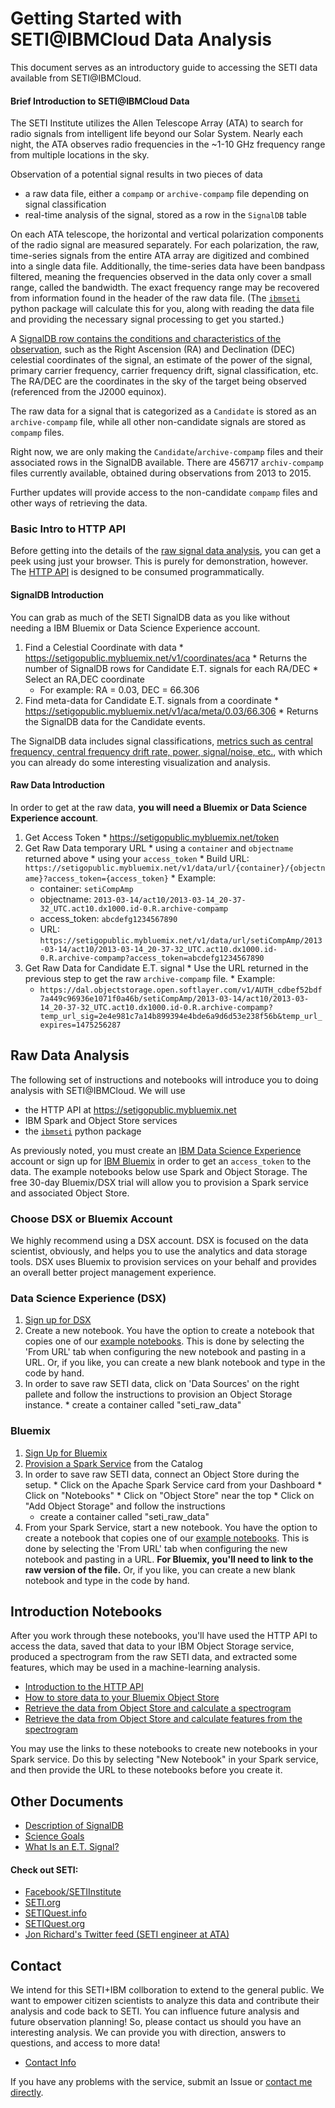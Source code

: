 # Getting Started with SETI@IBMCloud Data Analysis

This document serves as an introductory guide to accessing the SETI data available from <span>SETI</span>@IBMCloud. 


#### Brief Introduction to SET<span>I@</span>IBMCloud Data

The SETI Institute utilizes the Allen Telescope Array (ATA) to search for radio signals from intelligent life
beyond our Solar System. Nearly each night, the ATA observes radio frequencies in the ~1-10 GHz 
frequency range from multiple locations in the sky. 

Observation of a potential signal results in two pieces of data

  * a raw data file, either a `compamp` or `archive-compamp` file depending on signal classification
  * real-time analysis of the signal, stored as a row in the `SignalDB` table 

On each ATA telescope, the horizontal and vertical polarization 
components of the radio signal are measured separately. 
For each polarization, the raw, time-series signals from the entire ATA array are digitized and 
combined into a single data file. Additionally, the time-series data have been bandpass filtered, meaning the
frequencies observed in the data only cover a small range, called the bandwidth. 
The exact frequency range may be recovered from information found
in the header of the raw data file. (The [`ibmseti`](https://github.com/ibm-cds-labs/ibmseti) python package will calculate this for you, along 
with reading the data file and providing the necessary signal processing to get you started.)

A [SignalDB row contains the conditions and characteristics of the observation](signaldb.md),
such as the Right Ascension (RA) and Declination (DEC) celestial coordinates of the signal, 
an estimate of the power of the signal, primary carrier frequency, carrier frequency drift, 
signal classification, etc. The RA/DEC are the coordinates in the sky of the target being observed 
(referenced from the J2000 equinox). 

The raw data for a signal that is categorized as a `Candidate` is stored as an `archive-compamp` file, 
while all other non-candidate signals are stored as `compamp` files. 

Right now, we are only making the `Candidate`/`archive-compamp` files and their associated
rows in the SignalDB available. There are 456717 `archiv-compamp` files currently available, obtained
during observations from 2013 to 2015. 

Further updates will provide access to the non-candidate `compamp` files and other ways of retrieving the data.

### Basic Intro to HTTP API

Before getting into the details of the [raw signal data analysis](#raw-data-analysis), you can get a peek using just your browser. This is purely for demonstration, however. The [HTTP API](setigopublic.md) is designed to be consumed programmatically. 

#### SignalDB Introduction 

You can grab as much of the SETI SignalDB data as you like without needing a IBM Bluemix or 
Data Science Experience account. 

  1. Find a Celestial Coordinate with data
    * https://setigopublic.mybluemix.net/v1/coordinates/aca
    * Returns the number of SignalDB rows for Candidate E.T. signals for each RA/DEC
    * Select an RA,DEC coordinate  
      * For example:  RA = 0.03, DEC = 66.306  
  2. Find meta-data for Candidate E.T. signals from a coordinate
    * https://setigopublic.mybluemix.net/v1/aca/meta/0.03/66.306
    * Returns the SignalDB data for the Candidate events. 

The SignalDB data includes signal classifications, 
[metrics such as central frequency, central frequency drift rate, power, signal/noise, etc.](signaldb.md), 
with which you can already do some interesting visualization and analysis. 

#### Raw Data Introduction

In order to get at the raw data, **you will need a Bluemix or Data Science Experience account**.

  1. Get Access Token 
    * https://setigopublic.mybluemix.net/token
  2. Get Raw Data temporary URL 
    * using a `container` and `objectname` returned above
    * using your `access_token` 
    * Build URL: `https://setigopublic.mybluemix.net/v1/data/url/{container}/{objectname}?access_token={access_token}`
    * Example: 
      * container: `setiCompAmp`
      * objectname: `2013-03-14/act10/2013-03-14_20-37-32_UTC.act10.dx1000.id-0.R.archive-compamp`
      * access_token: `abcdefg1234567890`
      * URL: `https://setigopublic.mybluemix.net/v1/data/url/setiCompAmp/2013-03-14/act10/2013-03-14_20-37-32_UTC.act10.dx1000.id-0.R.archive-compamp?access_token=abcdefg1234567890`
  3. Get Raw Data for Candidate E.T. signal
    * Use the URL returned in the previous step to get the raw `archive-compamp` file.
    * Example:
      * `https://dal.objectstorage.open.softlayer.com/v1/AUTH_cdbef52bdf7a449c96936e1071f0a46b/setiCompAmp/2013-03-14/act10/2013-03-14_20-37-32_UTC.act10.dx1000.id-0.R.archive-compamp?temp_url_sig=2e4e981c7a14b899394e4bde6a9d6d53e238f56b&temp_url_expires=1475256287`

## Raw Data Analysis

The following set of instructions and notebooks will introduce you to doing analysis with SE<span>TI</span>@IBMCloud. We  will use

  * the HTTP API at https://setigopublic.mybluemix.net
  * IBM Spark and Object Store services
  * the [`ibmseti`](https://github.com/ibm-cds-labs/ibmseti) python package

As previously noted, you must create an [IBM Data Science Experience](http://datascience.ibm.com/) account or sign up for [IBM Bluemix](http://www.ibm.com/cloud-computing/bluemix/) in order to get an `access_token` to the data. The example notebooks below use Spark and Object Storage. The free 30-day Bluemix/DSX trial will allow you to provision a Spark service and associated Object Store. 


### Choose DSX or Bluemix Account

We highly recommend using a DSX account. DSX is focused on the data scientist, obviously, and helps you to 
use the analytics and data storage tools. DSX uses Bluemix to provision services on your 
behalf and provides an overall better project management experience. 

### Data Science Experience (DSX)

  1. [Sign up for DSX](http://datascience.ibm.com/)
  2. Create a new notebook. You have the option to create a notebook that copies one of our [example notebooks](notebooks). This is done by selecting the 'From URL' tab when configuring the new notebook and pasting in a URL. Or, if you like, you can create a new blank notebook and type in the code by hand. 
  3. In order to save raw SETI data, click on 'Data Sources' on the right pallete and follow the instructions to provision an Object Storage instance.
    * create a container called "seti_raw_data"


### Bluemix

  1. [Sign Up for Bluemix](https://console.ng.bluemix.net/registration/?Target=https%3A%2F%2Fconsole.ng.bluemix.net%2Flogin%3Fstate%3D%2Fhome%2Fonboard)
  2. [Provision a Spark Service](https://console.ng.bluemix.net/catalog/services/apache-spark/) from the Catalog
  3. In order to save raw SETI data, connect an Object Store during the setup.
    * Click on the Apache Spark Service card from your Dashboard
    * Click on "Notebooks"
    * Click on "Object Store" near the top
    * Click on "Add Object Storage" and follow the instructions
        * create a container called "seti_raw_data"
  4. From your Spark Service, start a new notebook. You have the option to create a notebook that copies one of our [example notebooks](notebooks). This is done by selecting the 'From URL' tab when configuring the new notebook and pasting in a URL. **For Bluemix, you'll need to link to the raw version of the file.** Or, if you like, you can create a new blank notebook and type in the code by hand. 




## Introduction Notebooks

After you work through these notebooks, you'll have used the HTTP API
to access the data, saved that data to your IBM Object Storage service, produced a spectrogram
from the raw SETI data, and extracted some features, which may be used in a machine-learning analysis.


  * [Introduction to the HTTP API](notebooks/ibmseti_intro_to_http_api.ipynb) 
  * [How to store data to your Bluemix Object Store](notebooks/ibmseti_get_data_tutorial.ipynb)
  * [Retrieve the data from Object Store and calculate a spectrogram](notebooks/ibmseti_my_first_spectrogram.ipynb)
  * [Retrieve the data from Object Store and calculate features from the spectrogram](notebooks/ibmseti_intro_features.ipynb)


You may use the links to these notebooks to create new notebooks in your Spark service. 
Do this by selecting "New Notebook" in your Spark service, and then provide the URL to 
these notebooks before you create it. 

## Other Documents

  * [Description of SignalDB](signaldb.md)
  * [Science Goals](science_goals.md)
  * [What Is an E.T. Signal?](what_is_an_et_signal.md)


#### Check out SETI:

  * [Facebook/SETIInstitute](https://www.facebook.com/SETIInstitute)
  * [SETI.org](http://www.seti.org/)
  * [SETIQuest.info](http://setiquest.info/)
  * [SETIQuest.org](http://setiquest.org/)
  * [Jon Richard's Twitter feed (SETI engineer at ATA)](https://twitter.com/jrseti)

## Contact

We intend for this SETI+IBM collboration to extend to the general public. We want to empower citizen 
scientists to analyze this data and contribute their analysis and code back to SETI. You can influence
future analysis and future observation planning! So, please contact us should you have an interesting
analysis. We can provide you with direction, answers to questions, and access to more data! 

  * [Contact Info](contact_us.md)

If you have any problems with the service, submit an Issue or [contact me directly](https://github.com/gadamc).



